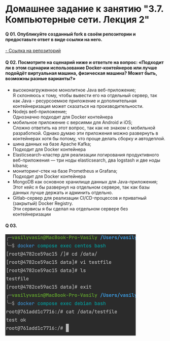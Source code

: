 # Домашнее задание к занятию "3.7. Компьютерные сети. Лекция 2"

#### Q 01. Опубликуйте созданный fork в своём репозитории и предоставьте ответ в виде ссылки на него.

[- Ссылка на репозиторий](https://hub.docker.com/r/vavasin/nginx-fork-nginx)

#### Q 02. Посмотрите на сценарий ниже и ответьте на вопрос: «Подходит ли в этом сценарии использование Docker-контейнеров или лучше подойдёт виртуальная машина, физическая машина? Может быть, возможны разные варианты?»
- высоконагруженное монолитное Java веб-приложение;  
Я склоняюсь к тому, чтобы вывести его на отдельный сервер, так как Java - ресурсоемкое приложение и дополнительная контейнеризация может сказаться на производительности.
- Nodejs веб-приложение;  
Однозначно подходит для Docker контейнера
- мобильное приложение c версиями для Android и iOS;  
Сложно ответить на этот вопрос, так как не знаком с мобильной разработкой. Однако думаю эти приложения можно развернуть в контейнерах хотя бы потому, что проще делать сборку и автодеплой.
- шина данных на базе Apache Kafka;  
Подходит для Docker контейнера
- Elasticsearch-кластер для реализации логирования продуктивного веб-приложения — три ноды elasticsearch, два logstash и две ноды kibana;  
- мониторинг-стек на базе Prometheus и Grafana;  
Подходит для Docker контейнера
- MongoDB как основное хранилище данных для Java-приложения;  
Этот кейс я бы развернул на отдельном сервере, так как базы данных лучше держать и админить отдельно.
- Gitlab-сервер для реализации CI/CD-процессов и приватный (закрытый) Docker Registry.  
Эти сервисы я бы сделал на отдельном сервере без контейнеризации
#### Q 03.  
![image](./task-3/images/img.png)
